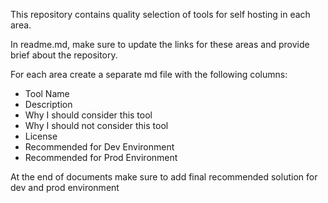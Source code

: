 This repository contains quality selection of tools for self hosting in each area.

In readme.md, make sure to update the links for these areas and provide brief about the repository.

For each area create a separate md file with the following columns:

- Tool Name
- Description
- Why I should consider this tool
- Why I should not consider this tool
- License
- Recommended for Dev Environment
- Recommended for Prod Environment

At the end of documents make sure to add final recommended solution for dev and prod environment